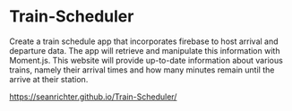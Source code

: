 # Train-Scheduler

Create a train schedule app that incorporates firebase to host arrival and departure data.  The app will retrieve and manipulate this information with Moment.js.  This website will provide up-to-date information about various trains, namely their arrival times and how many minutes remain until the arrive at their station.

https://seanrichter.github.io/Train-Scheduler/
